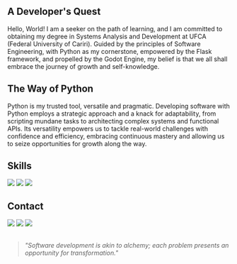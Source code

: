 ## A Developer's Quest
Hello, World! I am a seeker on the path of learning, and I am committed to obtaining my degree in Systems Analysis and Development at UFCA (Federal University of Cariri). Guided by the principles of Software Engineering, with Python as my cornerstone, empowered by the Flask framework, and propelled by the Godot Engine, my belief is that we all shall embrace the journey of growth and self-knowledge.

## The Way of Python
Python is my trusted tool, versatile and pragmatic. Developing software with Python employs a strategic approach and a knack for adaptability, from scripting mundane tasks to architecting complex systems and functional APIs. Its versatility empowers us to tackle real-world challenges with confidence and efficiency, embracing continuous mastery and allowing us to seize opportunities for growth along the way.

## Skills
    
<img src="https://img.shields.io/badge/Python-%230E0E0E?style=for-the-badge&logo=python&logoColor=white" /> <img src="https://img.shields.io/badge/Flask-%230E0E0E?style=for-the-badge&logo=flask&logoColor=white" /> <img src="https://img.shields.io/badge/GODOT-%230E0E0E.svg?style=for-the-badge&logo=godot-engine" />

## Contact
 
<div> 
  <a target="_blank" href="mailto:dev.vitruvius@gmail.com"><img src="https://img.shields.io/badge/-Gmail-%230E0E0E?style=for-the-badge&logo=gmail&logoColor=white" target="_blank"></a>
  <a target="_blank" href="https://www.linkedin.com/in/devitruvius"><img src="https://img.shields.io/badge/-LinkedIn-%230E0E0E?style=for-the-badge&logo=linkedin&logoColor=white" target="_blank"></a>
  <a target="_blank" href="https://www.youtube.com/@dev.vitruvius"><img src="https://img.shields.io/badge/YouTube-%230E0E0E.svg?style=for-the-badge&logo=YouTube&logoColor=white"></a>
</div>

<br>

> *"Software development is akin to alchemy; each problem presents an opportunity for transformation."*<br>
